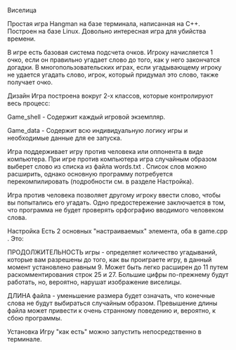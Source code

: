 Виселица

Простая игра Hangman на базе терминала, написанная на C++. Построен на базе Linux. Довольно интересная игра для убийства времени.

В игре есть базовая система подсчета очков. Игроку начисляется 1 очко, если он правильно угадает слово до того, как у него закончатся догадки. В многопользовательских играх, если угадывающему игроку не удается угадать слово, игрок, который придумал это слово, также получает очко.

Дизайн
Игра построена вокруг 2-х классов, которые контролируют весь процесс:

Game_shell - Содержит каждый игровой экземпляр. 

Game_data - Содержит всю индивидуальную логику игры и необходимые данные для ее запуска.

Игра поддерживает игру против человека или оппонента в виде компьютера. При игре против компьютера игра случайным образом выберет слово из списка из файла words.txt . Список слов можно расширить, однако основную программу потребуется перекомпилировать (подробности см. в разделе Настройка).

Игра против человека позволяет другому игроку ввести слово, чтобы вы попытались его угадать. Одно предостережение заключается в том, что программа не будет проверять орфографию вводимого человеком слова.

Настройка
Есть 2 основных "настраиваемых" элемента, оба в game.cpp . Это:

ПРОДОЛЖИТЕЛЬНОСТЬ игры - определяет количество угадываний, которые вам разрешены до того, как вы проиграете игру, в данный момент установлено равным 9. Может быть легко расширен до 11 путем раскомментирования строк 25 и 27. Большие цифры по-прежнему будут работать, но, вероятно, нарушат изображение виселицы.

ДЛИНА файла - уменьшение размера будет означать, что конечные слова не будут выбираться случайным образом. Превышение длины файла может привести к очень странному поведению и, вероятно, к сбою программы.

Установка
Игру "как есть" можно запустить непосредственно в терминале.
